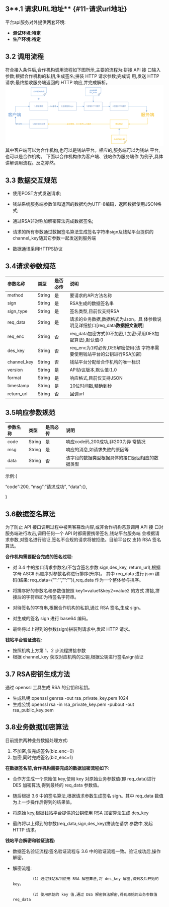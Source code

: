 ## 3**.1 请求URL地址** {#11-请求url地址}

平台api服务对外提供两套环境:

* **测试环境:待定**
* **生产环境:待定**

## 3.2 调用流程

符合接入条件后,合作机构调用流程如下图所示,主要的流程为:拼接 API 接 口输入参数;根据合作机构的私钥,生成签名;拼装 HTTP 请求参数;完成调 用,发送 HTTP 请求;最终接收服务端返回的 HTTP 响应,并完成解析。![](/assets/process.png)其中客户端可以为合作机构,也可以是钱站平台。相应的,服务端可以为钱站 平台,也可以是合作机构。 下面以合作机构作为客户端、钱站作为服务端作 为例子,具体讲解调用流程。反之亦然。

## 3.3 数据交互规范

* 使用POST方式发送请求;

* 钱站系统服务端参数值和返回的数据均为UTF-8编码，返回数据使用JSON格式;

* 通过RSA非对称加解密算法完成数据签名;

* 请求的所有参数通过数据签名算法生成签名字符串sign及钱站平台提供的channel\_key随其它参数一起发送到服务端

* 数据通讯采用HTTPS协议

## 3.4请求参数规范

| **参数名称** | **类型** | **是否必传** | **说明** |
| :--- | :--- | :--- | :--- |
| method | String | 是 | 要请求的API方法名称 |
| sign | String | 是 | RSA生成的数据签名串 |
| sign\_type | String | 是 | 签名类型,目前仅支持RSA |
| req\_data | String | 是 | 请求的业务数据,数据格式为Json。具 体参数说明见详细接口\[req\_data**数据报文说明**\] |
| req\_enc | String | 否 | req\_data加密方式\(0不加密,1加密:采用DES加密算法\),默认值:0 |
| des\_key | String | 否 | req\_enc为1时必传,DES解密使用\(该 字符串需要使用钱站平台的公钥进行RSA加密\) |
| channel\_key | String | 否 | 钱站平台分配给合作机构的唯一标识 |
| version | String | 是 | API协议版本,默认值:1.0 |
| format | String | 是 | 响应格式,目前仅支持JSON |
| timestamp | String | 是 | 10位时间戳,精确到秒 |
| return\_url | String | 否 | 回调url |

## 3.5响应参数规范

| **参数名称** | **类型** | **是否必传** | **说明** |
| :--- | :--- | :--- | :--- |
| code | String | 是 | 响应code码,200成功,非200为异 常情况 |
| msg | String | 是 | 响应的消息,如请求失败的原因等 |
| data | String | 否 | 该字段的数据类型根据具体的接口返回相应的数据类型 |

示例:{

“code”:200, “msg”:”请求成功”, “data”:{},

}

## 3.6数据签名算法

为了防止 API 接口调用过程中被黑客篡改内容,或非合作机构恶意调用 API 接 口对服务端进行攻击,调用任何一个 API 时都需要携带签名,钱站平台服务端 会根据请求参数,对签名进行验证,签名不合规的请求将被拒绝。目前平台仅 支持 RSA 签名算法。

**合作机构需要配合完成的签名过程:**

* 对 3.4 中的接口请求参数名\(不包含签名参数 sign,des\_key, return\_url\),根据字母 ASCII 码顺序对参数名称进行排序\(升序\)。 其中 req\_data 进行 json 编码\(结果: req\_data={“”:””,””:””}\),req\_data 作为一个整体参与排序。
* 将排序好的参数名和参数值按照 key1=value1&key2=value2 的方式 拼接,拼接后的字符串即为待签名字符串。

* 对待签名的字符串,根据合作机构的私钥,通过 RSA 签名,生成 sign。

* 对生成的签名 sign 进行 base64 编码。

* 最终将以上得到的参数\(sign\)拼装到请求中,发起 HTTP 请求。

**钱站平台验证流程:**

* 按照机构上方第 1、2 步流程拼接参数
* 根据 channel\_key 获取对应机构的公钥,根据公钥进行签名sign验证

## 3.7 RSA密钥生成方法

通过 openssl 工具生成 RSA 的公钥和私钥。

* 生成私钥:openssl genrsa -out rsa\_private\_key.pem 1024
* 生成公钥:openssl rsa -in rsa\_private\_key.pem -pubout -out rsa\_public\_key.pem

## 3.8业务数据加密算法

目前提供两种业务数据处理方式:

1. 不加密,仅完成签名\(biz\_enc=0\)
2. 加密,同时完成签名\(biz\_enc=1\)

**在数据签名前,合作机构需要完成的数据加密流程如下:**

* 合作方生成一个原始值 key,使用 key 对原始业务参数值\(即 req\_data\)进行 DES 加密算法,得到最终的 req\_data 参数值。

* 随后根据 3.6 中的签名算法,根据请求参数生成签名 sign。其中 req\_data 数值为上一步操作后得到的结果值。

* 将原始 key,根据钱站平台提供的公钥使用 RSA 加密算法生成 des\_key

* 最终将以上得到的参数\(req\_data,sign,des\_key\)拼装在请求 参数中,发起 HTTP 请求。

**钱站平台解密和验证流程:**

* 数据签名验证流程:签名验证流程与 3.6 中的验证流程一致。验证成功后,操作解密。

* 解密流程:

  ```
          （1）通过钱站私钥使用 RSA 解密算法,将 des_key 解密,得到及后开始的key。 

          （2）使用原始的 key 值,通过 DES 解密算法解密,得到原始的业务参数值req_data       
  ```



